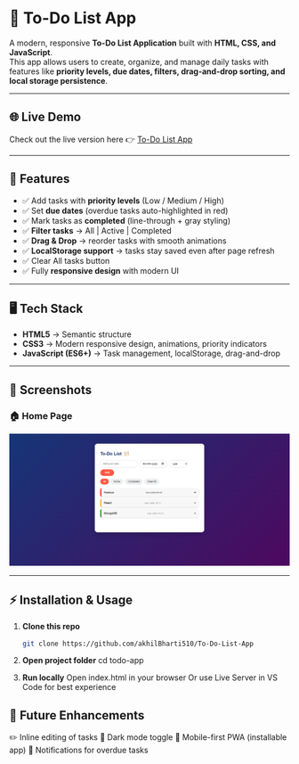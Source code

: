 # 📝 To-Do List App

A modern, responsive **To-Do List Application** built with **HTML, CSS, and JavaScript**.  
This app allows users to create, organize, and manage daily tasks with features like **priority levels, due dates, filters, drag-and-drop sorting, and local storage persistence**.  

---

## 🌐 Live Demo  
Check out the live version here 👉 [To-Do List App](https://akhilbharti510.github.io/To-Do-List-App/)

---

## 🚀 Features
- ✅ Add tasks with **priority levels** (Low / Medium / High)  
- ✅ Set **due dates** (overdue tasks auto-highlighted in red)  
- ✅ Mark tasks as **completed** (line-through + gray styling)  
- ✅ **Filter tasks** → All | Active | Completed  
- ✅ **Drag & Drop** → reorder tasks with smooth animations  
- ✅ **LocalStorage support** → tasks stay saved even after page refresh  
- ✅ Clear All tasks button  
- ✅ Fully **responsive design** with modern UI  

---

## 🖥️ Tech Stack
- **HTML5** → Semantic structure  
- **CSS3** → Modern responsive design, animations, priority indicators  
- **JavaScript (ES6+)** → Task management, localStorage, drag-and-drop  

---

## 📸 Screenshots

### 🏠 Home Page
![App Screenshot](img/screenshot1.png)

---

## ⚡ Installation & Usage

1. **Clone this repo**
   ```bash
   git clone https://github.com/akhilBharti510/To-Do-List-App

2. **Open project folder**
   cd todo-app

3. **Run locally**
   Open index.html in your browser
   Or use Live Server in VS Code for best experience

## 🎯 Future Enhancements
   ✏️ Inline editing of tasks
   🌙 Dark mode toggle
   📱 Mobile-first PWA (installable app)
   🔔 Notifications for overdue tasks

